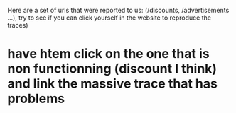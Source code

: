 Here are a set of urls that were reported to us: (/discounts, /advertisements …), try to see if you can click yourself in the website to reproduce the traces)
# have htem click on the one that is non functionning (discount I think) and link the massive trace that has problems